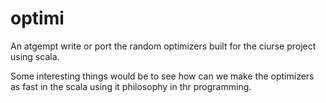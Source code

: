 # optimi

An atgempt write or port the random optimizers built for the ciurse project using scala. 

Some interesting things would be to see how can we make the optimizers as fast in the scala using it
philosophy in thr programming.
